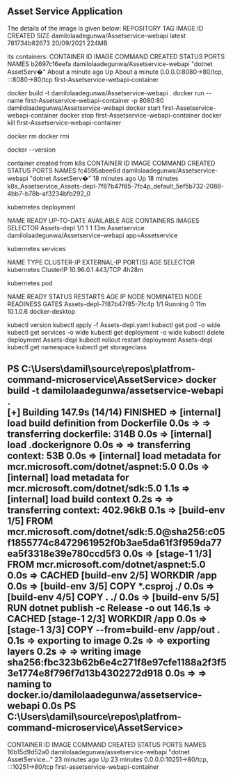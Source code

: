 Asset Service Application
----------------------------

The details of the image is given below:
REPOSITORY                                TAG       IMAGE ID       CREATED         SIZE
damilolaadegunwa/Assetservice-webapi   latest    781734b82673   20/09/2021      224MB

its containers:
CONTAINER ID   IMAGE                                     COMMAND                  CREATED              STATUS              PORTS                                   NAMES
b2697c16eefa   damilolaadegunwa/Assetservice-webapi   "dotnet AssetServ�"   About a minute ago   Up About a minute   0.0.0.0:8080->80/tcp, :::8080->80/tcp   first-Assetservice-webapi-container

docker build -t damilolaadegunwa/Assetservice-webapi .
docker run --name first-Assetservice-webapi-container -p 8080:80 damilolaadegunwa/Assetservice-webapi
docker start first-Assetservice-webapi-container
docker stop first-Assetservice-webapi-container
docker kill first-Assetservice-webapi-container

docker rm <container id or name>
docker rmi <image name or id>

docker --version

container created from k8s 
CONTAINER ID   IMAGE                                     COMMAND                  CREATED          STATUS          PORTS     NAMES
fc4595abee6d   damilolaadegunwa/Assetservice-webapi   "dotnet AssetServ�"   18 minutes ago   Up 18 minutes             k8s_Assetservice_Assets-depl-7f87b47f85-7fc4p_default_5ef5b732-2088-4bb7-b78b-af3234bfb292_0

kubernetes deployment

NAME             READY   UP-TO-DATE   AVAILABLE   AGE   CONTAINERS        IMAGES                                    SELECTOR
Assets-depl   1/1     1            1           13m   Assetservice   damilolaadegunwa/Assetservice-webapi   app=Assetservice

kubernetes services

NAME         TYPE        CLUSTER-IP   EXTERNAL-IP   PORT(S)   AGE     SELECTOR
kubernetes   ClusterIP   10.96.0.1    <none>        443/TCP   4h28m   <none>

kubernetes pod

NAME                              READY   STATUS    RESTARTS   AGE   IP         NODE             NOMINATED NODE   READINESS GATES
Assets-depl-7f87b47f85-7fc4p   1/1     Running   0          11m   10.1.0.6   docker-desktop   <none>           <none>

kubectl version
kubectl apply -f Assets-depl.yaml
kubectl get pod -o wide
kubectl get services -o wide
kubectl get deployment -o wide
kubectl delete deployment Assets-depl
kubectl rollout restart deployment Assets-depl
kubectl get namespace
kubectl get storageclass 

PS C:\Users\damil\source\repos\platfrom-command-microservice\AssetService> docker build -t damilolaadegunwa/assetservice-webapi .   
[+] Building 147.9s (14/14) FINISHED
 => [internal] load build definition from Dockerfile                                                                                                                                                                              0.0s 
 => => transferring dockerfile: 314B                                                                                                                                                                                              0.0s 
 => [internal] load .dockerignore                                                                                                                                                                                                 0.0s 
 => => transferring context: 53B                                                                                                                                                                                                  0.0s 
 => [internal] load metadata for mcr.microsoft.com/dotnet/aspnet:5.0                                                                                                                                                              0.0s 
 => [internal] load metadata for mcr.microsoft.com/dotnet/sdk:5.0                                                                                                                                                                 1.1s 
 => [internal] load build context                                                                                                                                                                                                 0.2s 
 => => transferring context: 402.96kB                                                                                                                                                                                             0.1s 
 => [build-env 1/5] FROM mcr.microsoft.com/dotnet/sdk:5.0@sha256:c05f1855774c8472961952f0b3ae5da61f3f959da77ea5f3318e39e780ccd5f3                                                                                                 0.0s 
 => [stage-1 1/3] FROM mcr.microsoft.com/dotnet/aspnet:5.0                                                                                                                                                                        0.0s 
 => CACHED [build-env 2/5] WORKDIR /app                                                                                                                                                                                           0.0s 
 => [build-env 3/5] COPY *.csproj ./                                                                                                                                                                                              0.0s 
 => [build-env 4/5] COPY . ./                                                                                                                                                                                                     0.0s 
 => [build-env 5/5] RUN dotnet publish -c Release -o out                                                                                                                                                                        146.1s 
 => CACHED [stage-1 2/3] WORKDIR /app                                                                                                                                                                                             0.0s 
 => [stage-1 3/3] COPY --from=build-env /app/out .                                                                                                                                                                                0.1s 
 => exporting to image                                                                                                                                                                                                            0.2s 
 => => exporting layers                                                                                                                                                                                                           0.2s 
 => => writing image sha256:fbc323b62b6e4c271f8e97cfe1188a2f3f53e1774e8f796f7d13b4302272d918                                                                                                                                      0.0s 
 => => naming to docker.io/damilolaadegunwa/assetservice-webapi                                                                                                                                                                   0.0s 
PS C:\Users\damil\source\repos\platfrom-command-microservice\AssetService> 
--------------------------------------------------------------------------------------------------------------------------------------------
CONTAINER ID   IMAGE                                     COMMAND                  CREATED             STATUS                        PORTS                                     NAMES
16b15d9d52a0   damilolaadegunwa/assetservice-webapi      "dotnet AssetService…"   23 minutes ago      Up 23 minutes                 0.0.0.0:10251->80/tcp, :::10251->80/tcp   first-assetservice-webapi-container
